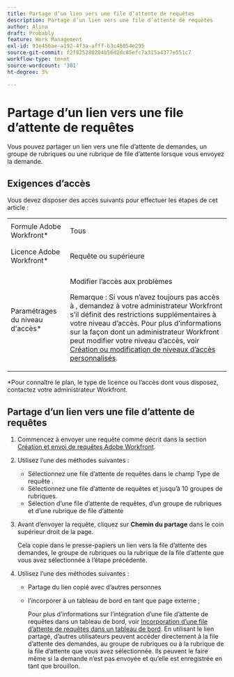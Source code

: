 ```yaml
---
title: Partage d’un lien vers une file d’attente de requêtes
description: Partage d’un lien vers une file d’attente de requêtes
author: Alina
draft: Probably
feature: Work Management
exl-id: 91e456ae-a192-4f3a-afff-b3c48854e295
source-git-commit: f2f825280204b56d2dc85efc7a315a4377e551c7
workflow-type: tm+mt
source-wordcount: '301'
ht-degree: 3%

---
```


# Partage d’un lien vers une file d’attente de requêtes

<!--
<p data-mc-conditions="QuicksilverOrClassic.Draft mode">(NOTE: article conditioned for QS only - hard code when linking it from classic, if needed)</p>
-->

Vous pouvez partager un lien vers une file d’attente de demandes, un groupe de rubriques ou une rubrique de file d’attente lorsque vous envoyez la demande.

## Exigences d’accès

Vous devez disposer des accès suivants pour effectuer les étapes de cet article :

<table style="table-layout:auto"> 
 <col> 
 <col> 
 <tbody> 
  <tr> 
   <td role="rowheader">Formule Adobe Workfront*</td> 
   <td> <p>Tous </p> </td> 
  </tr> 
  <tr> 
   <td role="rowheader">Licence Adobe Workfront*</td> 
   <td> <p>Requête ou supérieure</p> </td> 
  </tr> 
  <tr> 
   <td role="rowheader">Paramétrages du niveau d'accès*</td> 
   <td> <p>Modifier l’accès aux problèmes</p> <p>Remarque : Si vous n’avez toujours pas accès à , demandez à votre administrateur Workfront s’il définit des restrictions supplémentaires à votre niveau d’accès. Pour plus d’informations sur la façon dont un administrateur Workfront peut modifier votre niveau d’accès, voir <a href="../../../administration-and-setup/add-users/configure-and-grant-access/create-modify-access-levels.md" class="MCXref xref">Création ou modification de niveaux d’accès personnalisés</a>.</p> </td> 
  </tr> 
 </tbody> 
</table>

&#42;Pour connaître le plan, le type de licence ou l’accès dont vous disposez, contactez votre administrateur Workfront.

## Partage d’un lien vers une file d’attente de requêtes

1. Commencez à envoyer une requête comme décrit dans la section [Création et envoi de requêtes Adobe Workfront](../../../manage-work/requests/create-requests/create-submit-requests.md).
1. Utilisez l’une des méthodes suivantes :

   * Sélectionnez une file d’attente de requêtes dans le champ Type de requête .
   * Sélectionnez une file d’attente de requêtes et jusqu’à 10 groupes de rubriques.
   * Sélection d’une file d’attente de requêtes, d’un groupe de rubriques et d’une rubrique de file d’attente

1. Avant d’envoyer la requête, cliquez sur **Chemin du partage** dans le coin supérieur droit de la page.

   Cela copie dans le presse-papiers un lien vers la file d’attente des demandes, le groupe de rubriques ou la rubrique de la file d’attente que vous avez sélectionnée à l’étape précédente.

   <!--
   <p data-mc-conditions="QuicksilverOrClassic.Draft mode">(NOTE: does this step stay accurate?) </p>
   -->

1. Utilisez l’une des méthodes suivantes :

   * Partage du lien copié avec d’autres personnes
   * l’incorporer à un tableau de bord en tant que page externe ;

      Pour plus d’informations sur l’intégration d’une file d’attente de requêtes dans un tableau de bord, voir [Incorporation d’une file d’attente de requêtes dans un tableau de bord](../../../reports-and-dashboards/dashboards/creating-and-managing-dashboards/embed-request-queue-dashboard.md).
   En utilisant le lien partagé, d’autres utilisateurs peuvent accéder directement à la file d’attente des demandes, au groupe de rubriques ou à la rubrique de la file d’attente que vous avez sélectionnée. Ils peuvent le faire même si la demande n’est pas envoyée et qu’elle est enregistrée en tant que brouillon.

